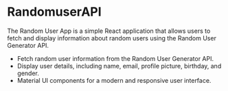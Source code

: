 # RandomuserAPI
The Random User App is a simple React application that allows users to fetch and display information about random users using the Random User Generator API.

- Fetch random user information from the Random User Generator API.
- Display user details, including name, email, profile picture, birthday, and gender.
- Material UI components for a modern and responsive user interface.


